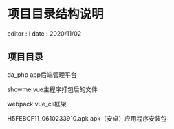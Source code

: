 # 项目目录结构说明

editor : l               date : 2020/11/02

## 项目目录
da_php app后端管理平台

showme vue主程序打包后的文件

webpack vue_cli框架

H5FEBCF11_0610233910.apk apk（安卓）应用程序安装包
